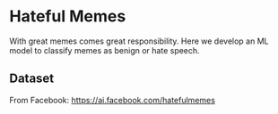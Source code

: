 # Hateful Memes
With great memes comes great responsibility. Here we develop an ML model to classify memes as benign or hate speech.

## Dataset
From Facebook: https://ai.facebook.com/hatefulmemes
